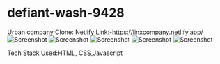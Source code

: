 # defiant-wash-9428
Urban company Clone:
Netlify Link:-https://linxcompany.netlify.app/
![Screenshot](https://github.com/Halderpritam123/Project-sss/blob/main/uc1.png)
![Screenshot](https://github.com/Halderpritam123/Project-sss/blob/main/uc2.png)
![Screenshot](https://github.com/Halderpritam123/Project-sss/blob/main/uc3.png)
![Screenshot](https://github.com/Halderpritam123/Project-sss/blob/main/uc4.png)
![Screenshot](https://github.com/Halderpritam123/Project-sss/blob/main/uc5.png)

Tech Stack Used:HTML, CSS,Javascript

